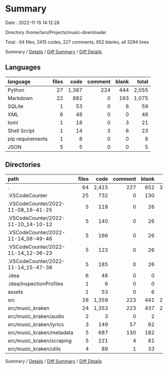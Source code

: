 # Summary

Date : 2022-11-15 14:12:28

Directory /home/lars/Projects/music-downloader

Total : 64 files,  2415 codes, 227 comments, 652 blanks, all 3294 lines

Summary / [Details](details.md) / [Diff Summary](diff.md) / [Diff Details](diff-details.md)

## Languages
| language | files | code | comment | blank | total |
| :--- | ---: | ---: | ---: | ---: | ---: |
| Python | 27 | 1,387 | 224 | 444 | 2,055 |
| Markdown | 22 | 882 | 0 | 193 | 1,075 |
| SQLite | 1 | 53 | 0 | 6 | 59 |
| XML | 6 | 48 | 0 | 0 | 48 |
| toml | 1 | 18 | 0 | 3 | 21 |
| Shell Script | 1 | 14 | 3 | 6 | 23 |
| pip requirements | 1 | 8 | 0 | 0 | 8 |
| JSON | 5 | 5 | 0 | 0 | 5 |

## Directories
| path | files | code | comment | blank | total |
| :--- | ---: | ---: | ---: | ---: | ---: |
| . | 64 | 2,415 | 227 | 652 | 3,294 |
| .VSCodeCounter | 25 | 732 | 0 | 130 | 862 |
| .VSCodeCounter/2022-11-08_16-41-25 | 5 | 118 | 0 | 26 | 144 |
| .VSCodeCounter/2022-11-10_14-10-12 | 5 | 140 | 0 | 26 | 166 |
| .VSCodeCounter/2022-11-14_08-49-48 | 5 | 166 | 0 | 26 | 192 |
| .VSCodeCounter/2022-11-14_12-36-23 | 5 | 123 | 0 | 26 | 149 |
| .VSCodeCounter/2022-11-14_15-47-38 | 5 | 185 | 0 | 26 | 211 |
| .idea | 6 | 48 | 0 | 0 | 48 |
| .idea/inspectionProfiles | 1 | 6 | 0 | 0 | 6 |
| assets | 1 | 53 | 0 | 6 | 59 |
| src | 26 | 1,359 | 223 | 441 | 2,023 |
| src/music_kraken | 24 | 1,353 | 223 | 437 | 2,013 |
| src/music_kraken/audio | 2 | 3 | 0 | 2 | 5 |
| src/music_kraken/lyrics | 3 | 149 | 57 | 62 | 268 |
| src/music_kraken/metadata | 5 | 687 | 130 | 182 | 999 |
| src/music_kraken/scraping | 5 | 221 | 4 | 81 | 306 |
| src/music_kraken/utils | 4 | 89 | 1 | 33 | 123 |

Summary / [Details](details.md) / [Diff Summary](diff.md) / [Diff Details](diff-details.md)